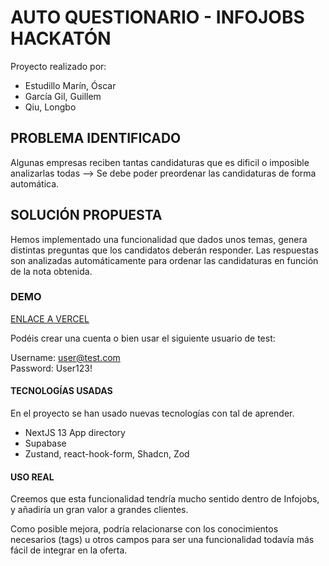 # AUTO QUESTIONARIO - INFOJOBS HACKATÓN

Proyecto realizado por:

-   Estudillo Marín, Óscar
-   García Gil, Guillem
-   Qiu, Longbo

## PROBLEMA IDENTIFICADO

Algunas empresas reciben tantas candidaturas que es dificil o imposible analizarlas todas --> Se debe poder preordenar las candidaturas de forma automática.

## SOLUCIÓN PROPUESTA

Hemos implementado una funcionalidad que dados unos temas, genera distintas preguntas que los candidatos deberán responder. Las respuestas son analizadas automáticamente para ordenar las candidaturas en función de la nota obtenida.

### DEMO

[ENLACE A VERCEL](questionnaire-infojobs-n7te90l8h-oscarestudillomarin.vercel.app)

Podéis crear una cuenta o bien usar el siguiente usuario de test:

Username: user@test.com  
Password: User123!

#### TECNOLOGÍAS USADAS

En el proyecto se han usado nuevas tecnologías con tal de aprender.

-   NextJS 13 App directory
-   Supabase
-   Zustand, react-hook-form, Shadcn, Zod

#### USO REAL

Creemos que esta funcionalidad tendría mucho sentido dentro de Infojobs, y añadiría un gran valor a grandes clientes.

Como posible mejora, podría relacionarse con los conocimientos necesarios (tags) u otros campos para ser una funcionalidad todavía más fácil de integrar en la oferta.

